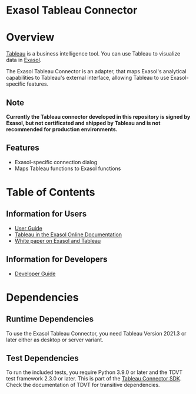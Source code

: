 # Exasol Tableau Connector

<!-- add logo and banners here -->

# Overview

[Tableau](https://www.tableau.com/) is a business intelligence tool. You can use Tableau to visualize data in [Exasol](https://www.exasol.com).

The Exasol Tableau Connector is an adapter, that maps Exasol's analytical capabilities to Tableau's external interface, allowing Tableau to use Exasol-specific features.

## Note

**Currently the Tableau connector developed in this repository is signed by Exasol, but not certificated and shipped by Tableau and is not recommended for production environments.**

## Features

* Exasol-specific connection dialog
* Maps Tableau functions to Exasol functions


# Table of Contents

## Information for Users

* [User Guide](doc/user_guide/user_guide.md)
* [Tableau in the Exasol Online Documentation](https://docs.exasol.com/connect_exasol/bi_tools/tableau.htm)
* [White paper on Exasol and Tableau](https://www.exasol.com/resource/tableau-exasol-better-together/)

## Information for Developers

* [Developer Guide](doc/developer_guide/developer_guide.md)

# Dependencies

## Runtime Dependencies

To use the Exasol Tableau Connector, you need Tableau Version 2021.3 or later either as desktop or server variant.

## Test Dependencies

To run the included tests, you require Python 3.9.0 or later and the TDVT test framework 2.3.0 or later. This is part of the [Tableau Connector SDK](https://github.com/tableau/connector-plugin-sdk). Check the documentation of TDVT for transitive dependencies.
